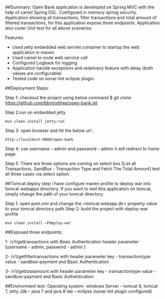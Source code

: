 ##Summary:
Open Bank application is developed on Spring MVC with the help of camel Spring DSL. Configured in memory spring security. Application showing all transactions, filter transactions and total amount of filtered transactions, for this application expose three endpoints. Application also cover Unit test for all above scenarios.
 
Features:
-	Used jetty embedded web servlet container to startup the web application in maven   
-	Used camel to route web service call
-	Configured Logback for logging
-	Application handle exceptions and redelivery feature with delay (both values are configurable)
-	Tested code on sonar-lint eclipse plugin. 




##Deployment Steps:

Step 1: checkout the project using below command 
	$ git clone https://github.com/bbmindtree/open-bank.git

Step 2:run on embedded jetty 
 
 	mvn clean install jetty:run

Step 3: open browser and hit the below url :
	
	http://localhost:8080/open-bank

Step 4: use username – admin and password – admin it will redirect to home page.

Step 5: There are three options are coming on select box [List all Transactions, SandBox - Transaction Type and Fetch The Total Amount] test all three cases via select option.

##Tomcat deploy step
I have configure maven profile to deploy war into tomcat webapps directory. If you want to test this application on tomcat, simply change the path of your tomcat directory.

Step 1: open pom.xml and change the <tomcat.webapp.dir> property value to your tomcat directory path
Step 2: build the project with deploy-war profile
	
	mvn clean install –Pdeploy-war
	
	
##Exposed three endpoints:

1- /v1/gettransactions with Basic Authentication header parameter [username - admin, password - admin ]

2- /v1/getfiltertransactions with header parameter key - transactiontype  value - sandbox-payment and Basic Authentication

3- /v1/gettotalamount with header parameter key - transactiontype  value - sandbox-payment and Basic Authentication


##Environment test:
Operating system- windows 
Server – tomcat 8, tomcat 7, jetty
Jdk – java 7 and java 8
Ide – eclipse (sonar lint plugin configured)	

	







